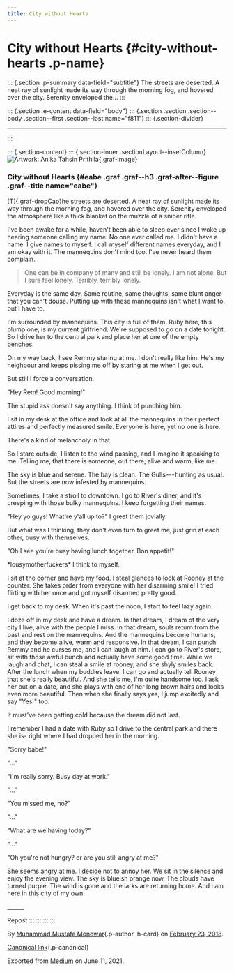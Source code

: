 ```yaml
---
title: City without Hearts
---
```


City without Hearts {#city-without-hearts .p-name}
===================

::: {.section .p-summary data-field="subtitle"}
The streets are deserted. A neat ray of sunlight made its way through
the morning fog, and hovered over the city. Serenity enveloped the...
:::

::: {.section .e-content data-field="body"}
::: {.section .section .section--body .section--first .section--last name="f811"}
::: {.section-divider}

------------------------------------------------------------------------
:::

::: {.section-content}
::: {.section-inner .sectionLayout--insetColumn}
![Artwork: Anika
Tahsin Prithila](https://cdn-images-1.medium.com/max/800/1*tD2DQ01Dh62Cij3BpmViRw.jpeg){.graf-image}

### City without Hearts {#eabe .graf .graf--h3 .graf-after--figure .graf--title name="eabe"}

[T]{.graf-dropCap}he streets are deserted. A neat ray of sunlight made
its way through the morning fog, and hovered over the city. Serenity
enveloped the atmosphere like a thick blanket on the muzzle of a sniper
rifle.

I've been awake for a while, haven't been able to sleep ever since I
woke up hearing someone calling my name. No one ever called me. I didn't
have a name. I give names to myself. I call myself different names
everyday, and I am okay with it. The mannequins don't mind too. I've
never heard them complain.

> One can be in company of many and still be lonely. I am not alone. But
> I sure feel lonely. Terribly, terribly lonely.

Everyday is the same day. Same routine, same thoughts, same blunt anger
that you can't douse. Putting up with these mannequins isn't what I want
to, but I have to.

I'm surrounded by mannequins. This city is full of them. Ruby here, this
plump one, is my current girlfriend. We're supposed to go on a date
tonight. So I drive her to the central park and place her at one of the
empty benches.

On my way back, I see Remmy staring at me. I don't really like him. He's
my neighbour and keeps pissing me off by staring at me when I get out.

But still I force a conversation.

"Hey Rem! Good morning!"

The stupid ass doesn't say anything. I think of punching him.

I sit in my desk at the office and look at all the mannequins in their
perfect attires and perfectly measured smile. Everyone is here, yet no
one is here.

There's a kind of melancholy in that.

So I stare outside, I listen to the wind passing, and I imagine it
speaking to me. Telling me, that there is someone, out there, alive and
warm, like me.

The sky is blue and serene. The bay is clean. The Gulls --- hunting as
usual. But the streets are now infested by mannequins.

Sometimes, I take a stroll to downtown. I go to River's diner, and it's
creeping with those bulky mannequins. I keep forgetting their names.

"Hey yo guys! What're y'all up to?" I greet them jovially.

But what was I thinking, they don't even turn to greet me, just grin at
each other, busy with themselves.

"Oh I see you're busy having lunch together. Bon appetit!"

\*lousymotherfuckers\* I think to myself.

I sit at the corner and have my food. I steal glances to look at Rooney
at the counter. She takes order from everyone with her disarming smile!
I tried flirting with her once and got myself disarmed pretty good.

I get back to my desk. When it's past the noon, I start to feel lazy
again.

I doze off in my desk and have a dream. In that dream, I dream of the
very city I live, alive with the people I miss. In that dream, souls
return from the past and rest on the mannequins. And the mannequins
become humans, and they become alive, warm and responsive. In that
dream, I can punch Remmy and he curses me, and I can laugh at him. I can
go to River's store, sit with those awful bunch and actually have some
good time. While we laugh and chat, I can steal a smile at rooney, and
she shyly smiles back. After the lunch when my buddies leave, I can go
and actually tell Rooney that she's really beautiful. And she tells me,
I'm quite handsome too. I ask her out on a date, and she plays with end
of her long brown hairs and looks even more beautiful. Then when she
finally says yes, I jump excitedly and say "Yes!" too.

It must've been getting cold because the dream did not last.

I remember I had a date with Ruby so I drive to the central park and
there she is- right where I had dropped her in the morning.

"Sorry babe!"

"..."

"I'm really sorry. Busy day at work."

"..."

"You missed me, no?"

"..."

"What are we having today?"

"..."

"Oh you're not hungry? or are you still angry at me?"

She seems angry at me. I decide not to annoy her. We sit in the silence
and enjoy the evening view. The sky is blueish orange now. The clouds
have turned purple. The wind is gone and the larks are returning home.
And I am here in this city of my own.

\_\_\_\_\_\_

Repost
:::
:::
:::
:::

By [Muhammad Mustafa Monowar](https://medium.com/@mmmonowar){.p-author
.h-card} on [February 23, 2018](https://medium.com/p/f1e1203c6a65).

[Canonical
link](https://medium.com/@mmmonowar/city-without-hearts-f1e1203c6a65){.p-canonical}

Exported from [Medium](https://medium.com) on June 11, 2021.
